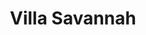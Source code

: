 ---
title: Villa Savannah
phone: (408) 922-9980
website: http://www.winncompanies.com/san-jose/villa-savannah/
management: WinnResidential California LP
location: "San Jose"
tags: []
---